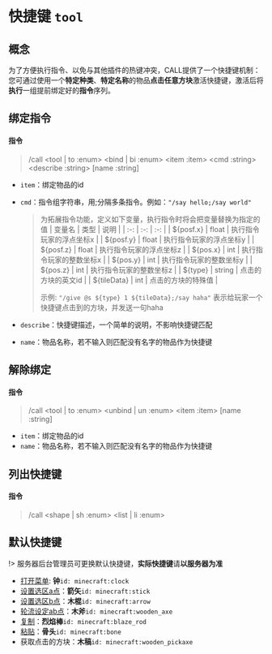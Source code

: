# 快捷键 `tool`
## 概念
为了方便执行指令、以免与其他插件的热键冲突，CALL提供了一个快捷键机制：  
您可通过使用一个**特定种类**、**特定名称**的物品**点击任意方块**激活快捷键，激活后将**执行**一组提前绑定好的**指令**序列。

## 绑定指令

#### 指令

> /call \<tool | to :enum\> \<bind | bi :enum\> \<item :item\> \<cmd :string\> \<describe :string\> \[name :string\]

- `item`：绑定物品的id
- `cmd`：指令组字符串，用;分隔多条指令。例如：`"/say hello;/say world"`

    > 为拓展指令功能，定义如下变量，执行指令时将会把变量替换为指定的值
    | 变量名 | 类型 | 说明 |
    | :-: | :-: | :-: |
    | ${posf.x} | float | 执行指令玩家的浮点坐标x |
    | ${posf.y} | float | 执行指令玩家的浮点坐标y |
    | ${posf.z} | float | 执行指令玩家的浮点坐标z |
    | ${pos.x} | int | 执行指令玩家的整数坐标x |
    | ${pos.y} | int | 执行指令玩家的整数坐标y |
    | ${pos.z} | int | 执行指令玩家的整数坐标z |
    | ${type} | string | 点击的方块的英文id |
    | ${tileData} | int | 点击的方块的特殊值 |
    >
    > 示例: `"/give @s ${type} 1 ${tileData};/say haha"` 表示给玩家一个快捷键点击到的方块，并发送一句haha

- `describe`：快捷键描述，一个简单的说明，不影响快捷键匹配
- `name`：物品名称，若不输入则匹配没有名字的物品作为快捷键

## 解除绑定
#### 指令

> /call \<tool | to :enum\> \<unbind | un :enum\> \<item :item\> \[name :string\]

- `item`：绑定物品的id
- `name`：物品名称，若不输入则匹配没有名字的物品作为快捷键

## 列出快捷键

#### 指令

> /call \<shape | sh :enum\> \<list | li :enum\>

## 默认快捷键

!> 服务器后台管理员可更换默认快捷键，**实际快捷键**请**以服务器为准**

- [打开菜单](user/function/menu?id=%e6%89%93%e5%bc%80%e8%8f%9c%e5%8d%95-menu): **钟**`id: minecraft:clock`
- [设置选区a点](user/function/area?id=%e8%ae%be%e7%bd%ae%e9%80%89%e5%8c%baa%e7%82%b9)：**箭矢**`id: minecraft:stick`
- [设置选区b点](user/function/area?id=%e8%ae%be%e7%bd%ae%e9%80%89%e5%8c%bab%e7%82%b9)：**木棍**`id: minecraft:arrow`
- [轮流设定ab点](user/function/area?id=%e8%bd%ae%e6%b5%81%e8%ae%be%e5%ae%9aab%e7%82%b9)：**木斧**`id: minecraft:wooden_axe`
- [复制](user/function/other?id=%e5%a4%8d%e5%88%b6-copy)：**烈焰棒**`id: minecraft:blaze_rod`
- [粘贴](user/function/other?id=%e7%b2%98%e8%b4%b4-paste)：**骨头**`id: minecraft:bone`
- 获取点击的方块：**木稿**`id: minecraft:wooden_pickaxe`